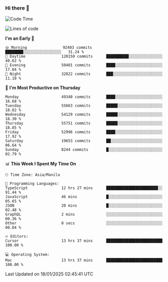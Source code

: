 ### Hi there 👋

<!--START_SECTION:waka-->
![Code Time](http://img.shields.io/badge/Code%20Time-5%2C784%20hrs%2043%20mins-blue)

![Lines of code](https://img.shields.io/badge/From%20Hello%20World%20I%27ve%20Written-115.5%20million%20lines%20of%20code-blue)

**I'm an Early 🐤** 

```text
🌞 Morning                92403 commits       ████████░░░░░░░░░░░░░░░░░   31.24 % 
🌆 Daytime                120150 commits      ██████████░░░░░░░░░░░░░░░   40.62 % 
🌃 Evening                50401 commits       ████░░░░░░░░░░░░░░░░░░░░░   17.04 % 
🌙 Night                  32822 commits       ███░░░░░░░░░░░░░░░░░░░░░░   11.10 % 
```
📅 **I'm Most Productive on Thursday** 

```text
Monday                   49340 commits       ████░░░░░░░░░░░░░░░░░░░░░   16.68 % 
Tuesday                  55663 commits       █████░░░░░░░░░░░░░░░░░░░░   18.82 % 
Wednesday                54129 commits       █████░░░░░░░░░░░░░░░░░░░░   18.30 % 
Thursday                 55751 commits       █████░░░░░░░░░░░░░░░░░░░░   18.85 % 
Friday                   52996 commits       ████░░░░░░░░░░░░░░░░░░░░░   17.92 % 
Saturday                 19653 commits       ██░░░░░░░░░░░░░░░░░░░░░░░   06.64 % 
Sunday                   8244 commits        █░░░░░░░░░░░░░░░░░░░░░░░░   02.79 % 
```


📊 **This Week I Spent My Time On** 

```text
🕑︎ Time Zone: Asia/Manila

💬 Programming Languages: 
TypeScript               12 hrs 27 mins      ███████████████████████░░   91.44 % 
JavaScript               46 mins             █░░░░░░░░░░░░░░░░░░░░░░░░   05.65 % 
JSON                     20 mins             █░░░░░░░░░░░░░░░░░░░░░░░░   02.48 % 
GraphQL                  2 mins              ░░░░░░░░░░░░░░░░░░░░░░░░░   00.36 % 
Other                    0 secs              ░░░░░░░░░░░░░░░░░░░░░░░░░   00.04 % 

🔥 Editors: 
Cursor                   13 hrs 37 mins      █████████████████████████   100.00 % 

💻 Operating System: 
Mac                      13 hrs 37 mins      █████████████████████████   100.00 % 
```


 Last Updated on 18/01/2025 02:45:41 UTC
<!--END_SECTION:waka-->


<!--
**rad182/rad182** is a ✨ _special_ ✨ repository because its `README.md` (this file) appears on your GitHub profile.

Here are some ideas to get you started:

- 🔭 I’m currently working on ...
- 🌱 I’m currently learning ...
- 👯 I’m looking to collaborate on ...
- 🤔 I’m looking for help with ...
- 💬 Ask me about ...
- 📫 How to reach me: ...
- 😄 Pronouns: ...
- ⚡ Fun fact: ...
-->
